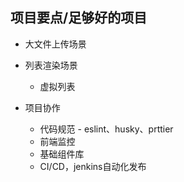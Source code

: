 ## 项目要点/足够好的项目

- 大文件上传场景

- 列表渲染场景
    - 虚拟列表

- 项目协作
    - 代码规范 - eslint、husky、prttier
    - 前端监控
    - 基础组件库
    - CI/CD，jenkins自动化发布

    